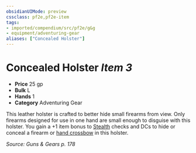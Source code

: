 ```yaml
---
obsidianUIMode: preview
cssclass: pf2e,pf2e-item
tags:
- imported/compendium/src/pf2e/g&g
- equipment/adventuring-gear
aliases: ["Concealed Holster"]
---
```

# Concealed Holster *Item 3*  

- **Price** 25 gp
- **Bulk** L
- **Hands** 1
- **Category** Adventuring Gear

This leather holster is crafted to better hide small firearms from view. Only firearms designed for use in one hand are small enough to disguise with this holster. You gain a +1 item bonus to [Stealth](../../skills.md#Stealth) checks and DCs to hide or conceal a firearm or [hand crossbow](hand-crossbow.md) in this holster.

*Source: Guns & Gears p. 178*